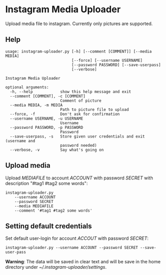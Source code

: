 # Instagram Media Uploader

Upload media file to instagram. Currently only pictures are supported.

## Help

```
usage: instagram-uploader.py [-h] [--comment [COMMENT]] [--media MEDIA]
                             [--force] [--username USERNAME]
                             [--password PASSWORD] [--save-userpass]
                             [--verbose]

Instagram Media Uploader

optional arguments:
  -h, --help            show this help message and exit
  --comment [COMMENT], -c [COMMENT]
                        Comment of picture
  --media MEDIA, -m MEDIA
                        Path to picture file to upload
  --force, -f           Don't ask for confirmation
  --username USERNAME, -u USERNAME
                        Username
  --password PASSWORD, -p PASSWORD
                        Password
  --save-userpass, -s   Store given user credentials and exit (username and
                        password needed)
  --verbose, -v         Say what's going on
```

## Upload media

Upload *MEDIAFILE* to account *ACCOUNT* with password *SECRET* with description "#tag1 #tag2 some words":

```
instagram-uploader.py
	--username ACCOUNT
	--password SECRET
	--media MEDIAFILE
	--comment '#tag1 #tag2 some words'
```

## Setting default credentials

Set default user-login for account *ACCOUT* with password *SECRET*:

```
instagram-uploader.py --username ACCOUNT --password SECRET --save-user-pass
```

**Warning**: The data will be saved in clear text and will be save in the home directory under *~/.instagram-uploader/settings*.

